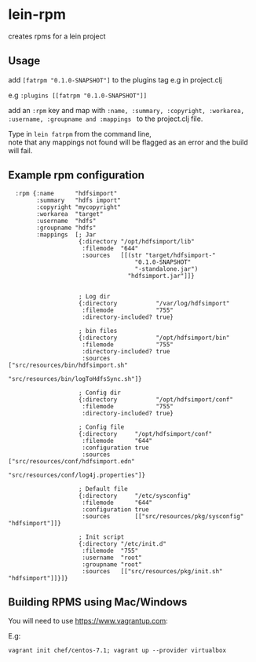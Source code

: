 lein-rpm
========

creates rpms for a lein project


## Usage

add ```[fatrpm "0.1.0-SNAPSHOT"]``` to the plugins tag e.g in project.clj

e.g ```:plugins [[fatrpm "0.1.0-SNAPSHOT"]]```

add an ```:rpm``` key and map with ```:name, :summary, :copyright, :workarea, :username, :groupname and :mappings ```
to the project.clj file.


Type in ```lein fatrpm``` from the command line,  
note that any mappings not found will be flagged as an error and the build will fail.


## Example rpm configuration

```
  :rpm {:name      "hdfsimport"
        :summary   "hdfs import"
        :copyright "mycopyright"
        :workarea  "target"
        :username  "hdfs"
        :groupname "hdfs"
        :mappings  [; Jar
                    {:directory "/opt/hdfsimport/lib"
                     :filemode  "644"
                     :sources   [[(str "target/hdfsimport-"
                                    "0.1.0-SNAPSHOT"
                                    "-standalone.jar")
                                  "hdfsimport.jar"]]}


                    ; Log dir
                    {:directory           "/var/log/hdfsimport"
                     :filemode            "755"
                     :directory-included? true}

                    ; bin files
                    {:directory           "/opt/hdfsimport/bin"
                     :filemode            "755"
                     :directory-included? true
                     :sources             ["src/resources/bin/hdfsimport.sh"
                                           "src/resources/bin/logToHdfsSync.sh"]}

                    ; Config dir
                    {:directory           "/opt/hdfsimport/conf"
                     :filemode            "755"
                     :directory-included? true}

                    ; Config file
                    {:directory     "/opt/hdfsimport/conf"
                     :filemode      "644"
                     :configuration true
                     :sources       ["src/resources/conf/hdfsimport.edn"
                                     "src/resources/conf/log4j.properties"]}

                    ; Default file
                    {:directory     "/etc/sysconfig"
                     :filemode      "644"
                     :configuration true
                     :sources       [["src/resources/pkg/sysconfig" "hdfsimport"]]}

                    ; Init script
                    {:directory "/etc/init.d"
                     :filemode  "755"
                     :username  "root"
                     :groupname "root"
                     :sources   [["src/resources/pkg/init.sh" "hdfsimport"]]}]}
```

## Building RPMS using Mac/Windows

You will need to use https://www.vagrantup.com:

E.g:

```
vagrant init chef/centos-7.1; vagrant up --provider virtualbox
```
